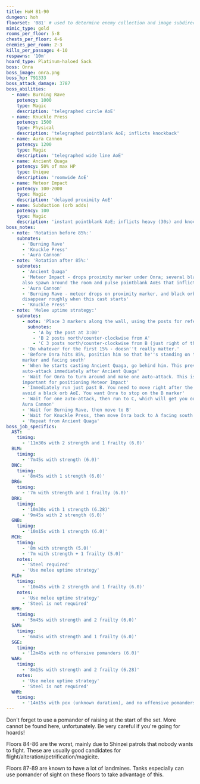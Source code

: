 ```yaml
---
title: HoH 81-90
dungeon: hoh
floorset: '081' # used to determine enemy collection and image subdirectory
mimic_type: gold
rooms_per_floor: 5-8
chests_per_floor: 4-6
enemies_per_room: 2-3
kills_per_passage: 4-10
respawns: '10m'
hoard_type: Platinum-haloed Sack
boss: Onra
boss_image: onra.png
boss_hp: 791333
boss_attack_damage: 3787
boss_abilities:
  - name: Burning Rave
    potency: 1000
    type: Magic
    description: 'telegraphed circle AoE'
  - name: Knuckle Press
    potency: 1500
    type: Physical
    description: 'telegraphed pointblank AoE; inflicts knockback'
  - name: Aura Cannon
    potency: 1200
    type: Magic
    description: 'telegraphed wide line AoE'
  - name: Ancient Quaga
    potency: 50% of max HP
    type: Unique
    description: 'roomwide AoE'
  - name: Meteor Impact
    potency: 100-2000
    type: Magic
    description: 'delayed proximity AoE'
  - name: Subduction (orb adds)
    potency: 100
    type: Magic
    description: 'instant pointblank AoE; inflicts heavy (30s) and knockback'
boss_notes:
  - note: 'Rotation before 85%:'
    subnotes:
      - 'Burning Rave'
      - 'Knuckle Press'
      - 'Aura Cannon'
  - note: 'Rotation after 85%:'
    subnotes:
      - 'Ancient Quaga'
      - 'Meteor Impact - drops proximity marker under Onra; several black orbs
      also spawn around the room and pulse pointblank AoEs that inflict heavy'
      - 'Aura Cannon'
      - 'Burning Rave - meteor drops on proximity marker, and black orbs
      disappear roughly when this cast starts'
      - 'Knuckle Press'
  - note: 'Melee uptime strategy:'
    subnotes:
      - note: 'Place 3 markers along the wall, using the posts for reference:'
        subnotes:
          - 'A by the post at 3:00'
          - 'B 2 posts north/counter-clockwise from A'
          - 'C 3 posts north/counter-clockwise from B (just right of the exit)'
      - 'Do whatever for the first 15% - doesn''t really matter.'
      - 'Before Onra hits 85%, position him so that he''s standing on the A
      marker and facing south'
      - 'When he starts casting Ancient Quaga, go behind him. This prevents an
      auto-attack immediately after Ancient Quaga'
      - 'Wait for Onra to turn around and make one auto-attack. This is
      important for positioning Meteor Impact'
      - 'Immediately run just past B. You need to move right after the auto to
      avoid a black orb AoE. You want Onra to stop on the B marker'
      - 'Wait for one auto-attack, then run to C, which will get you out of
      Aura Cannon'
      - 'Wait for Burning Rave, then move to B'
      - 'Wait for Knuckle Press, then move Onra back to A facing south'
      - 'Repeat from Ancient Quaga'
boss_job_specifics:
  AST:
    timing:
      - '11m30s with 2 strength and 1 frailty (6.0)'
  BLM:
    timing:
      - '7m45s with strength (6.0)'
  DNC:
    timing:
      - '8m45s with 1 strength (6.0)'
  DRG:
    timing:
      - '7m with strength and 1 frailty (6.0)'
  DRK:
    timing:
      - '10m30s with 1 strength (6.28)'
      - '9m45s with 2 strength (6.0)'
  GNB:
    timing:
      - '10m15s with 1 strength (6.0)'
  MCH:
    timing:
      - '8m with strength (5.0)'
      - '7m with strength + 1 frailty (5.0)'
    notes:
      - 'Steel required'
      - 'Use melee uptime strategy'
  PLD:
    timing:
      - '10m45s with 2 strength and 1 frailty (6.0)'
    notes:
      - 'Use melee uptime strategy'
      - 'Steel is not required'
  RPR:
    timing:
      - '5m45s with strength and 2 frailty (6.0)'
  SAM:
    timing:
      - '6m45s with strength and 1 frailty (6.0)'
  SGE:
    timing:
      - '12m45s with no offensive pomanders (6.0)'
  WAR:
    timing:
      - '8m15s with strength and 2 frailty (6.28)'
    notes:
      - 'Use melee uptime strategy'
      - 'Steel is not required'
  WHM:
    timing:
      - '14m15s with pox (unknown duration), and no offensive pomanders (6.0)'
---
```


Don't forget to use a pomander of raising at the start of the set. More cannot
be found here, unfortunately. Be very careful if you're going for hoards!

Floors 84-86 are the worst, mainly due to Shinzei patrols that nobody wants to
fight. These are usually good candidates for
flight/alteration/petrification/magicite.

Floors 87-89 are known to have a lot of landmines. Tanks especially can use
pomander of sight on these floors to take advantage of this.
